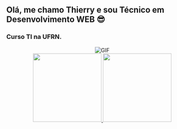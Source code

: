 ## Olá, me chamo Thierry e sou Técnico em Desenvolvimento WEB 😎

### Curso TI na UFRN.

<div align="center">
  <img alt="GIF" src="https://media.giphy.com/media/GRVM7bxdn7yEFWTN6i/giphy.gif" />
</div>



<div align="center">
  <a href="https://github.com/thyevidal">
  <img height="180em" src="https://github-readme-stats.vercel.app/api?username=thyevidal&show_icons=true&theme=dracula&include_all_commits=true&count_private=true"/>
  <img height="180em" src="https://github-readme-stats.vercel.app/api/top-langs/?username=thyevidal&layout=compact&langs_count=7&theme=dracula"/>
</div>
